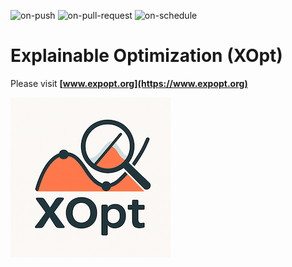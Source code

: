 
  ![on-push](../../actions/workflows/on-push.yaml/badge.svg)
  ![on-pull-request](../../actions/workflows/on-pull-request.yaml/badge.svg)
  ![on-schedule](../../actions/workflows/on-schedule.yaml/badge.svg)

# Explainable Optimization (XOpt)

Please visit **[www.expopt.org](https://www.expopt.org)**

![XOpt](images/XOptLogo_small.png)
